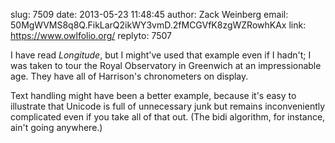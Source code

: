 slug:    7509
date:    2013-05-23 11:48:45
author:  Zack Weinberg
email:   50MgWVMS8q8Q.FikLarQ2ikWY3vmD.2fMCGVfK8zgWZRowhKAx
link:     https://www.owlfolio.org/
replyto: 7507

I have read <i>Longitude</i>, but I might've used that example even if
I hadn't; I was taken to tour the Royal Observatory in Greenwich at an
impressionable age.  They have all of Harrison's chronometers on
display.

Text handling might have been a better example, because it's easy to
illustrate that Unicode is full of unnecessary junk but remains
inconveniently complicated even if you take all of that out.  (The
bidi algorithm, for instance, ain't going anywhere.)
